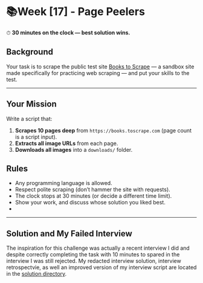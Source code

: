 # 📚Week [17] - Page Peelers

⏱ **30 minutes on the clock — best solution wins.**

## **Background**
Your task is to scrape the public test site [Books to Scrape](https://books.toscrape.com) — a sandbox site made specifically for practicing web scraping — and put your skills to the test.

---

## **Your Mission**
Write a script that:

1. **Scrapes 10 pages deep** from `https://books.toscrape.com` (page count is a script input).
2. **Extracts all image URLs** from each page.
3. **Downloads all images** into a `downloads/` folder.

## **Rules**
- Any programming language is allowed.
- Respect polite scraping (don’t hammer the site with requests).
- The clock stops at 30 minutes (or decide a different time limit).
- Show your work, and discuss whose solution you liked best.
- 

---

## **Solution and My Failed Interview**
The inspiration for this challenge was actually a recent interview I did and despite correctly completing the task with 10 minutes to spared in the interview I was still rejected. My redacted interview solution, interview retrospectvie, as well an improved version of my interview script are located in the [solution directory](./solution). 
